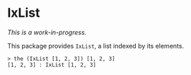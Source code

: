 IxList
======

_This is a work-in-progress._

This package provides `IxList`, a list indexed by its elements.

```
> the (IxList [1, 2, 3]) [1, 2, 3]
[1, 2, 3] : IxList [1, 2, 3]
```
